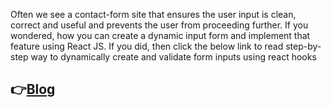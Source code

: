 Often we see a contact-form site that ensures the user input is clean, correct and useful and prevents the user from proceeding further. If you wondered, how you can create a dynamic input form and implement that feature using React JS. If you did, then click the below link to
read step-by-step way to dynamically create and validate form inputs using react hooks

## 👉[Blog](https://mayurkeswani.hashnode.dev/dynamically-create-and-validate-form-inputs-using-react-hooks)
